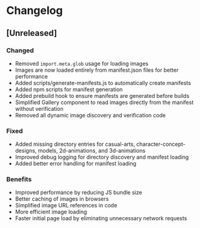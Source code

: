 # Changelog

## [Unreleased]

### Changed
- Removed `import.meta.glob` usage for loading images
- Images are now loaded entirely from manifest.json files for better performance
- Added scripts/generate-manifests.js to automatically create manifests
- Added npm scripts for manifest generation
- Added prebuild hook to ensure manifests are generated before builds
- Simplified Gallery component to read images directly from the manifest without verification
- Removed all dynamic image discovery and verification code

### Fixed
- Added missing directory entries for casual-arts, character-concept-designs, models, 2d-animations, and 3d-animations
- Improved debug logging for directory discovery and manifest loading
- Added better error handling for manifest loading

### Benefits
- Improved performance by reducing JS bundle size
- Better caching of images in browsers
- Simplified image URL references in code
- More efficient image loading
- Faster initial page load by eliminating unnecessary network requests 